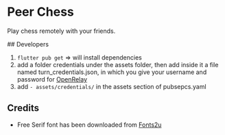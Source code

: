# Peer Chess

Play chess remotely with your friends.

## Developers

1. `flutter pub get` => will install dependencies
2. add a folder credentials under the assets folder, then add inside it a file named turn_credentials.json, in which you give your username and password for [OpenRelay](https://www.metered.ca/tools/openrelay/)
3. add `- assets/credentials/` in the assets section of pubsepcs.yaml

## Credits

* Free Serif font has been downloaded from [Fonts2u](https://fr.fonts2u.com/)